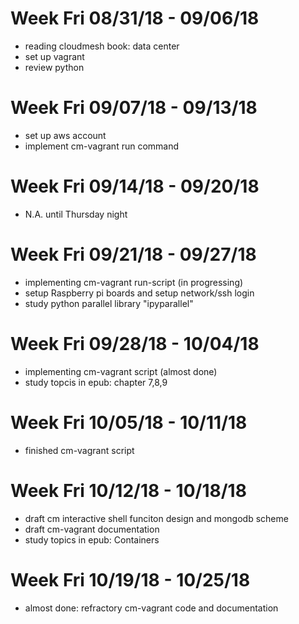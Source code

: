 # Week Fri 08/31/18 - 09/06/18
 - reading cloudmesh book: data center
 - set up vagrant 
 - review python
# Week Fri 09/07/18 - 09/13/18
 - set up aws account
 - implement cm-vagrant run command
# Week Fri 09/14/18 - 09/20/18
 - N.A. until Thursday night
# Week Fri 09/21/18 - 09/27/18
 - implementing cm-vagrant run-script (in progressing)
 - setup Raspberry pi boards and setup network/ssh login
 - study python parallel library "ipyparallel"
# Week Fri 09/28/18 - 10/04/18
 - implementing cm-vagrant script (almost done)
 - study topcis in epub: chapter 7,8,9
# Week Fri 10/05/18 - 10/11/18
 - finished cm-vagrant script
# Week Fri 10/12/18 - 10/18/18
 - draft cm interactive shell funciton design and mongodb scheme 
 - draft cm-vagrant documentation
 - study topics in epub: Containers  
# Week Fri 10/19/18 - 10/25/18
 - almost done: refractory cm-vagrant code and documentation